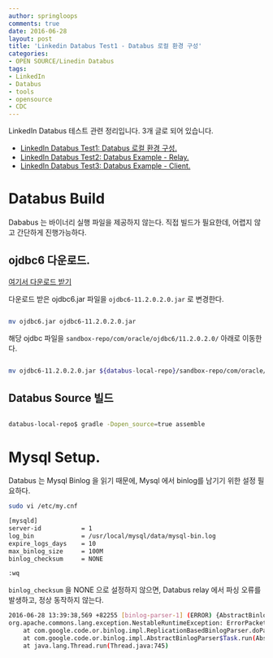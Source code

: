 ```yaml
---
author: springloops
comments: true
date: 2016-06-28
layout: post
title: 'Linkedin Databus Test1 - Databus 로컬 환경 구성'
categories:
- OPEN SOURCE/Linedin Databus
tags:
- LinkedIn
- Databus
- tools
- opensource
- CDC
---
```


LinkedIn Databus 테스트 관련 정리입니다. 3개 글로 되어 있습니다.

>
- [LinkedIn Databus Test1: Databus 로컬 환경 구성.](#)
- [LinkedIn Databus Test2: Databus Example - Relay.](/archivers/linkedin-databus-test2)
- [LinkedIn Databus Test3: Databus Example - Client.](/archivers/linkedin-databus-test3)

# Databus Build
Dababus 는 바이너리 실행 파일을 제공하지 않는다.
직접 빌드가 필요한데, 어렵지 않고 간단하게 진행가능하다.

## ojdbc6 다운로드.

[여기서 다운로드 받기](http://www.oracle.com/technetwork/database/enterprise-edition/jdbc-112010-090769.html)

다운로드 받은 ojdbc6.jar 파일을 `ojdbc6-11.2.0.2.0.jar` 로 변경한다.

```bash

mv ojdbc6.jar ojdbc6-11.2.0.2.0.jar

```

해당 ojdbc 파일을 `sandbox-repo/com/oracle/ojdbc6/11.2.0.2.0/` 아래로 이동한다.

```bash

mv ojdbc6-11.2.0.2.0.jar ${databus-local-repo}/sandbox-repo/com/oracle/ojdbc6/11.2.0.2.0/

```

## Databus Source 빌드

```bash

databus-local-repo$ gradle -Dopen_source=true assemble

```

# Mysql Setup.
Databus 는 Mysql Binlog 을 읽기 때문에, Mysql 에서 binlog를 남기기 위한 설정 필요하다.

```bash
sudo vi /etc/my.cnf

[mysqld]
server-id           = 1
log_bin             = /usr/local/mysql/data/mysql-bin.log
expire_logs_days    = 10
max_binlog_size     = 100M
binlog_checksum     = NONE

:wq
```

`binlog_checksum` 을 NONE 으로 설정하지 않으면, Databus relay 에서 파싱 오류를 발생하고, 정상 동작하지 않는다.

```bash
2016-06-28 13:39:38,569 +82255 [binlog-parser-1] (ERROR) {AbstractBinlogParser} failed to parse binlog
org.apache.commons.lang.exception.NestableRuntimeException: ErrorPacket[packetMarker=255,errorCode=1236,slash=#,sqlState=HY000,errorMessage=Slave can not handle replication events with the checksum that master is configured to log; the first event 'mysql-bin.000001' at 4, the last event read from '/usr/local/mysql/data/mysql-bin.000001' at 123, the last byte read from '/usr/local/mysql/data/mysql-bin.000001' at 123.]
	at com.google.code.or.binlog.impl.ReplicationBasedBinlogParser.doParse(ReplicationBasedBinlogParser.java:101)
	at com.google.code.or.binlog.impl.AbstractBinlogParser$Task.run(AbstractBinlogParser.java:244)
	at java.lang.Thread.run(Thread.java:745)
```
